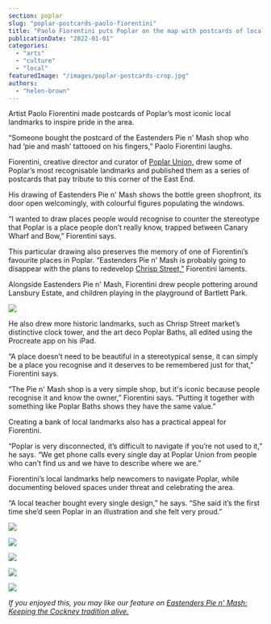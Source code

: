 ```yaml
---
section: poplar
slug: "poplar-postcards-paolo-fiorentini"
title: "Paolo Fiorentini puts Poplar on the map with postcards of local landmarks"
publicationDate: "2022-01-01"
categories: 
  - "arts"
  - "culture"
  - "local"
featuredImage: "/images/poplar-postcards-crop.jpg"
authors: 
  - "helen-brown"
---
```


Artist Paolo Fiorentini made postcards of Poplar’s most iconic local landmarks to inspire pride in the area.  

“Someone bought the postcard of the Eastenders Pie n' Mash shop who had ‘pie and mash’ tattooed on his fingers,” Paolo Fiorentini laughs. 

Fiorentini, creative director and curator of [Poplar Union,](https://poplarunion.com) drew some of Poplar’s most recognisable landmarks and published them as a series of postcards that pay tribute to this corner of the East End.

His drawing of Eastenders Pie n' Mash shows the bottle green shopfront, its door open welcomingly, with colourful figures populating the windows. 

“I wanted to draw places people would recognise to counter the stereotype that Poplar is a place people don’t really know, trapped between Canary Wharf and Bow,” Fiorentini says. 

This particular drawing also preserves the memory of one of Fiorentini’s favourite places in Poplar. “Eastenders Pie n' Mash is probably going to disappear with the plans to redevelop [Chrisp Street,”](https://poplarlondon.co.uk/chrisp-street-market-history/) Fiorentini laments. 

Alongside Eastenders Pie n' Mash, Fiorentini drew people pottering around Lansbury Estate, and children playing in the playground of Bartlett Park. 

![](/images/Playground-210-297-1024x683.jpg)

He also drew more historic landmarks, such as Chrisp Street market’s distinctive clock tower, and the art deco Poplar Baths, all edited using the Procreate app on his iPad.

“A place doesn’t need to be beautiful in a stereotypical sense, it can simply be a place you recognise and it deserves to be remembered just for that,” Fiorentini says. 

“The Pie n' Mash shop is a very simple shop, but it's iconic because people recognise it and know the owner,” Fiorentini says. “Putting it together with something like Poplar Baths shows they have the same value.”

Creating a bank of local landmarks also has a practical appeal for Fiorentini. 

“Poplar is very disconnected, it’s difficult to navigate if you’re not used to it,” he says. “We get phone calls every single day at Poplar Union from people who can’t find us and we have to describe where we are.” 

Fiorentini’s local landmarks help newcomers to navigate Poplar, while documenting beloved spaces under threat and celebrating the area. 

“A local teacher bought every single design,” he says. “She said it’s the first time she’d seen Poplar in an illustration and she felt very proud.” 

![](/images/eastender-pie-and-mash.jpg)

![](/images/Poplar-baths.jpg)

![](/images/Chrisp-street-market-1024x1421.jpg)

![](/images/Lansbury_Estate.jpg)

![](/images/Sabbarton-arms.jpg)

_If you enjoyed this, you may like [](https://poplarlondon.co.uk/sister-christine-frost-walking-500-miles-for-new-minibus/)our feature on [Eastenders Pie n' Mash: Keeping the Cockney tradition alive.](https://poplarlondon.co.uk/eastenders-pie-n-mash-poplar/)_
